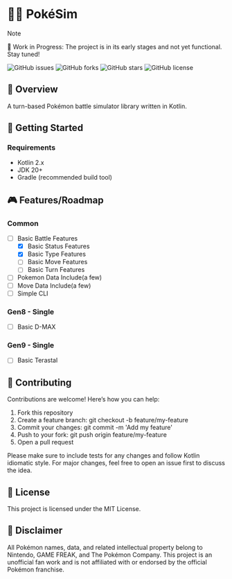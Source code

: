 # 🐱‍🏍 PokéSim
> [!NOTE]
> 🚧 Work in Progress: The project is in its early stages and not yet functional. Stay tuned!

![GitHub issues](https://img.shields.io/github/issues/sasakirione/PokeSim)
![GitHub forks](https://img.shields.io/github/forks/sasakirione/PokeSim)
![GitHub stars](https://img.shields.io/github/stars/sasakirione/PokeSim)
![GitHub license](https://img.shields.io/github/license/sasakirione/PokeSim)

## 📗 Overview
A turn-based Pokémon battle simulator library written in Kotlin.


## 🚀 Getting Started
### Requirements
 - Kotlin 2.x
 - JDK 20+
 - Gradle (recommended build tool)


## 🎮 Features/Roadmap
### Common
 - [ ] Basic Battle Features
   - [x] Basic Status Features
   - [x] Basic Type Features
   - [ ] Basic Move Features
   - [ ] Basic Turn Features
 - [ ] Pokemon Data Include(a few)
 - [ ] Move Data Include(a few)
 - [ ] Simple CLI

### Gen8 - Single
- [ ] Basic D-MAX

### Gen9 - Single
 - [ ] Basic Terastal


## 🤝 Contributing

Contributions are welcome! Here’s how you can help:
1.	Fork this repository
2.	Create a feature branch: git checkout -b feature/my-feature
3.	Commit your changes: git commit -m 'Add my feature'
4.	Push to your fork: git push origin feature/my-feature
5.	Open a pull request

Please make sure to include tests for any changes and follow Kotlin idiomatic style.
For major changes, feel free to open an issue first to discuss the idea.


## 📄 License

This project is licensed under the MIT License.


## 🙏 Disclaimer

All Pokémon names, data, and related intellectual property belong to Nintendo, GAME FREAK, and The Pokémon Company.
This project is an unofficial fan work and is not affiliated with or endorsed by the official Pokémon franchise.